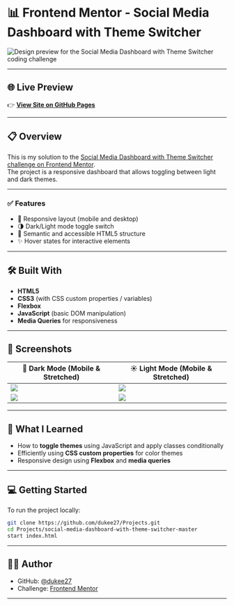 # 📊 Frontend Mentor - Social Media Dashboard with Theme Switcher

![Design preview for the Social Media Dashboard with Theme Switcher coding challenge](./images/screenshots/light_mode_stretched.png)

---

## 🌐 Live Preview

👉 [**View Site on GitHub Pages**](https://dukee27.github.io/Projects/social-media-dashboard-with-theme-switcher-master/index.html)

---

## 📋 Overview

This is my solution to the [Social Media Dashboard with Theme Switcher challenge on Frontend Mentor](https://www.frontendmentor.io/challenges/social-media-dashboard-with-theme-switcher-C8shhU).  
The project is a responsive dashboard that allows toggling between light and dark themes.

---

### ✅ Features

- 🔁 Responsive layout (mobile and desktop)
- 🌗 Dark/Light mode toggle switch
- 🧱 Semantic and accessible HTML5 structure
- ✨ Hover states for interactive elements

---

## 🛠️ Built With

- **HTML5**
- **CSS3** (with CSS custom properties / variables)
- **Flexbox**
- **JavaScript** (basic DOM manipulation)
- **Media Queries** for responsiveness

---

## 📸 Screenshots

| 🌙 Dark Mode (Mobile & Stretched) | ☀️ Light Mode (Mobile & Stretched) |
|----------------------------------|-----------------------------------|
| ![](./images/screenshots/dark_mode_mobile_view.png) | ![](./images/screenshots/light_mode_mobile_view.png) |
| ![](./images/screenshots/dark_mode_stretched.png)   | ![](./images/screenshots/light_mode_stretched.png)   |

---

## 🧠 What I Learned

- How to **toggle themes** using JavaScript and apply classes conditionally
- Efficiently using **CSS custom properties** for color themes
- Responsive design using **Flexbox** and **media queries**

---

## 💻 Getting Started

To run the project locally:

```bash
git clone https://github.com/dukee27/Projects.git
cd Projects/social-media-dashboard-with-theme-switcher-master
start index.html
```

---

## 👨‍💻 Author

- GitHub: [@dukee27](https://github.com/dukee27)
- Challenge: [Frontend Mentor](https://www.frontendmentor.io)

---